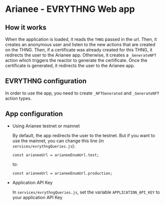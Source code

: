 # Arianee - EVRYTHNG Web app

## How it works

When the application is loaded, it reads the `THNG` passed in the url.
Then, it creates an anonymous user and listen to the new actions that are created on the THNG.
Then, if a certificate was already created for this THNG, it redirects the user to the Arianee app.
Otherwise, it creates a `_GenerateNFT` action which triggers the reactor to generate the certificate.
Once the certificate is generated, it redirects the user to the Arianee app.

## EVRYTHNG configuration

In order to use the app, you need to create `_NFTGenerated` and `_GenerateNFT` action types.

## App configuration

- Using Arianee testnet or mainnet

    By default, the app redirects the user to the testnet.
    But if you want to use the mainnet, you can change this line (in `services/evrythngQueries.js`):
    ```
    const arianeeUrl = arianeeEnumUrl.test;
    ```
    to:
    ```
    const arianeeUrl = arianeeEnumUrl.production;
    ```

- Application API Key

    In `services/evrythngQueries.js`, set the variable `APPLICATION_API_KEY` to your application API Key

